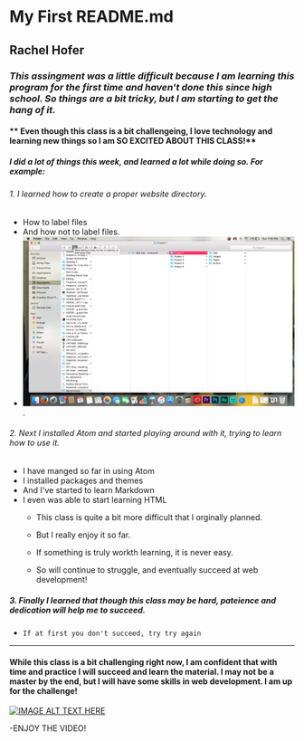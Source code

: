 # My First README.md
## Rachel Hofer
### *This assingment was a little difficult because I am learning this program for the first time and haven't done this since high school. So things are a bit tricky, but I am starting to get the hang of it.*
#### ** Even though this class is a bit challengeing, I love technology and learning new things so I am SO EXCITED ABOUT THIS CLASS!**
##### I did a lot of things this week, and learned a lot while doing so. For example:
###### 1. I learned how to create a proper website directory.
  - How to label files
  - And how not to label files.
  - ![Screenshot of my Directory](https://github.com/rachelhofer18/Project-1/blob/master/ScreenShot1.png).



  ###### 2. Next I installed Atom and started playing around with it, trying to learn how to use it.
  - I have manged so far in using Atom
  - I installed packages and themes
  - And I've started to learn Markdown
  - I even was able to start learning HTML
     - <p> This class is quite a bit more difficult that I orginally planned.<p>
     - <p> But I really enjoy it so far.<P>
     - <p>If something is truly workth learning, it is never easy. <P>
     - <p> So will continue to struggle, and eventually succeed at web development!<p>

##### 3. Finally I learned that though this class may be hard, pateience and dedication will help me to succeed.
  - `If at first you don't succeed, try try again `

---
#### While this class is a bit challenging right now, I am confident that with time and practice I will succeed and learn the material. I may not be a master by the end, but I will have some skills in web development. I am up for the challenge!

[![IMAGE ALT TEXT HERE](https://www.youtube.com/watch?v=3tmd-ClpJxA)](https://www.youtube.com/watch?v=3tmd-ClpJxA)

  -ENJOY THE VIDEO!
